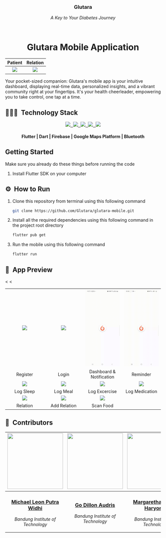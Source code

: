 <br>
<div align="center">
    <div >
        <img height="150px" src="https://firebasestorage.googleapis.com/v0/b/upheld-acumen-420202.appspot.com/o/readme-assets%2FGlutara.png?alt=media&token=77d4dd88-6cca-4e4d-94f2-321124c20a61" alt=""/>
    </div>
    <div>
            <h3><b>Glutara</b></h3>
            <p><i>A Key to Your Diabetes Journey</i></p>
    </div>      
</div>
<br>
<h1 align="center">Glutara Mobile Application</h1>
<div align="center">

|                               Patient                                |                           Relation                            |
 :------------------------------------------------------------: | :---------------------------------------------: |
| <img height="500" src="https://firebasestorage.googleapis.com/v0/b/upheld-acumen-420202.appspot.com/o/readme-assets%2Fscreen%2FPatient%20Page.jpg?alt=media&token=1ff249bd-f214-4df6-bd14-efde46612013"> | <img height="500" src="https://firebasestorage.googleapis.com/v0/b/upheld-acumen-420202.appspot.com/o/readme-assets%2Fscreen%2FRelation%20Page.jpg?alt=media&token=e3e733dc-dda3-46a6-ab19-f4fd10ca5bfd">

</div>
Your pocket-sized companion: Glutara's mobile app is your intuitive dashboard, displaying real-time data, personalized insights, and a vibrant community right at your fingertips. It's your health cheerleader, empowering you to take control, one tap at a time.

## 👨🏻‍💻 &nbsp;Technology Stack

<div align="center">
<a href="https://flutter.dev/">
<kbd>
<img src="https://firebasestorage.googleapis.com/v0/b/upheld-acumen-420202.appspot.com/o/readme-assets%2Ficons%2FFlutter.png?alt=media&token=1f460ae7-f790-4400-9d9b-fc96f34e11a2" height="60" />
</kbd>
</a>

<a href="https://dart.dev/">
<kbd>
<img src="https://firebasestorage.googleapis.com/v0/b/upheld-acumen-420202.appspot.com/o/readme-assets%2Ficons%2FDart.png?alt=media&token=68dad83b-1358-4ef6-98b2-419fe4224f61" height="60" />
</kbd>
</a>

<a href="https://mapsplatform.google.com/">
<kbd>
<img src="https://firebasestorage.googleapis.com/v0/b/upheld-acumen-420202.appspot.com/o/readme-assets%2Ficons%2FMaps.png?alt=media&token=5f01c487-3892-4d93-a3e6-dac1909b1e17" height="60" />
</kbd>
</a>

<a href="https://firebase.google.com/">
<kbd>
<img src="https://firebasestorage.googleapis.com/v0/b/upheld-acumen-420202.appspot.com/o/readme-assets%2Ficons%2FFirebase.png?alt=media&token=da3b3135-dec1-4f6c-b0db-0051541754b6" height="60" />
</kbd>
</a>

<a href="https://www.bluetooth.com/">
<kbd>
<img src="https://firebasestorage.googleapis.com/v0/b/upheld-acumen-420202.appspot.com/o/readme-assets%2Ficons%2FBluetooth.png?alt=media&token=2634a992-eee1-44cf-bce7-13fe5f15e3ec" height="60" />
</kbd>
</a>
</div>
<div align="center">
<h4>Flutter | Dart | Firebase | Google Maps Platform | Bluetooth</h4>
</div>

## Getting Started
Make sure you already do these things before running the code
1. Install Flutter SDK on your computer

## ⚙️ &nbsp;How to Run
1. Clone this repository from terminal using this following command
   ```bash
   git clone https://github.com/Glutara/glutara-mobile.git
   ```
2. Install all the required dependencies using this following command in the project root directory
   ```bash
   flutter pub get
   ```
3. Run the mobile using this following command
   ```bash
   flutter run
   ```

## 📸 &nbsp;App Preview
<table style="width:100%; text-align:center;">
    <col width="24%">
    <col width="24%">
    <col width="24%">
    <col width="24%">
    <tr>
        <td width="1%" align="center"><img src="./demo/Register.gif"/></td>
        <td width="1%" align="center"><img src="./demo/Login.gif"/></td>
        <td width="1%" align="center"><img src="./demo/Dashboard & Notification.gif"/></td>
        <td width="1%" align="center"><img src="./demo/Reminder.gif"/></td>
    </tr>
    <tr>
        <td width="1%" align="center">Register</td>
        <td width="1%" align="center">Login</td>
        <td width="1%" align="center">Dashboard & Notification</td>
        <td width="1%" align="center">Reminder</td>
    </tr>
    <tr>
        <td width="1%" align="center"><img src="./demo/Log Sleep.gif"/></td>
        <td width="1%" align="center"><img src="./demo/Log Meal.gif"/></td>
        <<td width="1%" align="center"><img src="./demo/Log Exercise.gif"/></td>
        <td width="1%" align="center"><img src="./demo/Log Medication.gif"/></td>
    </tr>
    <tr>
        <td width="1%" align="center">Log Sleep</td>
        <td width="1%" align="center">Log Meal</td>
        <td width="1%" align="center">Log Excercise</td>
        <td width="1%" align="center">Log Medication</td>
    </tr>
    <tr>
        <td width="1%" align="center"><img src="./demo/Relation.gif"/></td>
        <td width="1%" align="center"><img src="./demo/Add Relation.gif"/></td>
        <<td width="1%" align="center"><img src="./demo/Scan Food.gif"/></td>
    </tr>
    <tr>
        <td width="1%" align="center">Relation</td>
        <td width="1%" align="center">Add Relation</td>
        <td width="1%" align="center">Scan Food</td>
    </tr>
</table>

## 👥 &nbsp;Contributors

| <a href="https://github.com/mikeleo03"><img width="180px" height="180px" src="https://firebasestorage.googleapis.com/v0/b/upheld-acumen-420202.appspot.com/o/readme-assets%2Fpicprof%2FLeon.png?alt=media&token=0ea1884a-32ca-471b-a3af-bf3995bbc605" alt=""/></a> | <a href="https://github.com/GoDillonAudris512"><img width="180px" height="180px" src="https://firebasestorage.googleapis.com/v0/b/upheld-acumen-420202.appspot.com/o/readme-assets%2Fpicprof%2FDillon.png?alt=media&token=bc76cc6b-5606-4351-8472-9c243c8b9da3" alt=""/></a> | <a href="https://github.com/margarethaolivia"><img width="180px" height="180px" src="https://firebasestorage.googleapis.com/v0/b/upheld-acumen-420202.appspot.com/o/readme-assets%2Fpicprof%2FOlivia.png?alt=media&token=d53f9cfd-e1e1-41b6-a28c-440904df29b8" alt=""/></a> | <a href="https://github.com/AustinPardosi"><img width="180px" height="180px" src="https://firebasestorage.googleapis.com/v0/b/upheld-acumen-420202.appspot.com/o/readme-assets%2Fpicprof%2FAustin.png?alt=media&token=f520a334-4aeb-4efe-9437-669451b6dca6" alt=""/></a> |
| ---------------------------------------------------------------------------------------------------------------------------------------------------------------------------------------------------------------------------------- | ----------------------------------------------------------------------------------------------------------------------------------------------------------------------------------------------------------------------------------- | -------------------------------------------------------------------------------------------------------------------------------------------------------------------------------------------------------------------------- | ----------------------------------------------------------------------------------------------------------------------------------------------------------------------------------------------------------------------------- |
| <div align="center"><h3><b><a href="https://github.com/mikeleo03">Michael Leon Putra Widhi</a></b></h3><i><p>Bandung Institute of Technology</i></p></div>                                                                               | <div align="center"><h3><b><a href="https://github.com/GoDillonAudris512">Go Dillon Audris</a></b></h3></a><p><i>Bandung Institute of Technology</i></p></div>                                                                          | <div align="center"><h3><b><a href="https://github.com/margarethaolivia">Margaretha Olivia Haryono</a></b></h3></a><p><i>Bandung Institute of Technology</i></p></div>                                                               | <div align="center"><h3><b><a href="https://github.com/AustinPardosi">Austin Gabriel Pardosi</a></b></h3></a><p><i>Bandung Institute of Technology</i></p></div>                                                                            |
